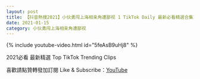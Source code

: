 ```yaml
---
layout: post
title: 【抖音熱搜2021】小伙勇闯上海相亲角遭鄙视 1 TikTok Daily 最新必看精選合集2021 01 15
date: 2021-01-15
category: 小伙勇闯上海相亲角遭鄙视
---
```


{% include youtube-video.html id="5feAsB9uHj8" %}

2021必看 最新精選 Top TikTok Trending Clips

喜歡請點贊轉發加訂閱 Like & Subscribe：[YouTube](https://www.youtube.com/channel/UCAoR7VcanIPd04uEq_GIylA/videos)

